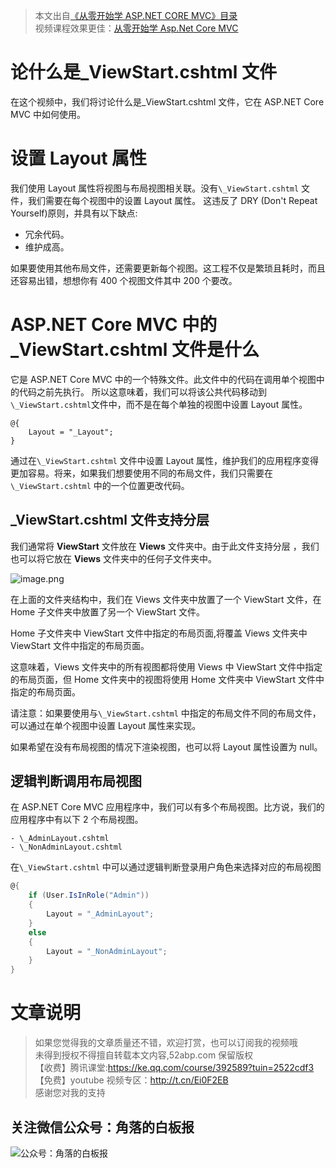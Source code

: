 > 本文出自[《从零开始学 ASP.NET CORE MVC》目录](https://www.52abp.com/wiki/mvc/0.1.4/1.Intro) </br>
> 视频课程效果更佳：[从零开始学 Asp.Net Core MVC](https://study.163.com/course/courseMain.htm?courseId=1209215803&share=2&shareId=400000000309007) </br>

# 论什么是\_ViewStart.cshtml 文件

在这个视频中，我们将讨论什么是\_ViewStart.cshtml 文件，它在 ASP.NET Core MVC 中如何使用。

# 设置 Layout 属性

我们使用 Layout 属性将视图与布局视图相关联。没有`\_ViewStart.cshtml` 文件，我们需要在每个视图中的设置 Layout 属性。
这违反了 DRY (Don't Repeat Yourself)原则，并具有以下缺点:

- 冗余代码。
- 维护成高。

如果要使用其他布局文件，还需要更新每个视图。这工程不仅是繁琐且耗时，而且还容易出错，想想你有 400 个视图文件其中 200 个要改。

# ASP.NET Core MVC 中的\_ViewStart.cshtml 文件是什么

它是 ASP.NET Core MVC 中的一个特殊文件。此文件中的代码在调用单个视图中的代码之前先执行。
所以这意味着，我们可以将该公共代码移动到`\_ViewStart.cshtml`文件中，而不是在每个单独的视图中设置 Layout 属性。

```
@{
    Layout = "_Layout";
}
```

通过在`\_ViewStart.cshtml` 文件中设置 Layout 属性，维护我们的应用程序变得更加容易。将来，如果我们想要使用不同的布局文件，我们只需要在`\_ViewStart.cshtml` 中的一个位置更改代码。

## \_ViewStart.cshtml 文件支持分层

我们通常将 **ViewStart** 文件放在 **Views** 文件夹中。由于此文件支持分层 ，我们也可以将它放在 **Views** 文件夹中的任何子文件夹中。

![image.png](https://upload-images.jianshu.io/upload_images/1979022-d2cbebd8e9d3301c.png?imageMogr2/auto-orient/strip%7CimageView2/2/w/1240)

在上面的文件夹结构中，我们在 Views 文件夹中放置了一个 ViewStart 文件，在 Home 子文件夹中放置了另一个 ViewStart 文件。

Home 子文件夹中 ViewStart 文件中指定的布局页面,将覆盖 Views 文件夹中 ViewStart 文件中指定的布局页面。

这意味着，Views 文件夹中的所有视图都将使用 Views 中 ViewStart 文件中指定的布局页面，但 Home 文件夹中的视图将使用 Home 文件夹中 ViewStart 文件中指定的布局页面。

请注意：如果要使用与`\_ViewStart.cshtml` 中指定的布局文件不同的布局文件，可以通过在单个视图中设置 Layout 属性来实现。

如果希望在没有布局视图的情况下渲染视图，也可以将 Layout 属性设置为 null。

## 逻辑判断调用布局视图

在 ASP.NET Core MVC 应用程序中，我们可以有多个布局视图。比方说，我们的应用程序中有以下 2 个布局视图。

```
- \_AdminLayout.cshtml
- \_NonAdminLayout.cshtml
```

在`\_ViewStart.cshtml` 中可以通过逻辑判断登录用户角色来选择对应的布局视图

```csharp
@{
    if (User.IsInRole("Admin"))
    {
        Layout = "_AdminLayout";
    }
    else
    {
        Layout = "_NonAdminLayout";
    }
}
```

# 文章说明

> 如果您觉得我的文章质量还不错，欢迎打赏，也可以订阅我的视频哦 </br>
> 未得到授权不得擅自转载本文内容,52abp.com 保留版权 </br>
> 【收费】腾讯课堂:https://ke.qq.com/course/392589?tuin=2522cdf3 </br>
> 【免费】youtube 视频专区：http://t.cn/Ei0F2EB </br>
> 感谢您对我的支持

## 关注微信公众号：角落的白板报

![公众号：角落的白板报](https://upload-images.jianshu.io/upload_images/1979022-f19c505c18160c16.png)
